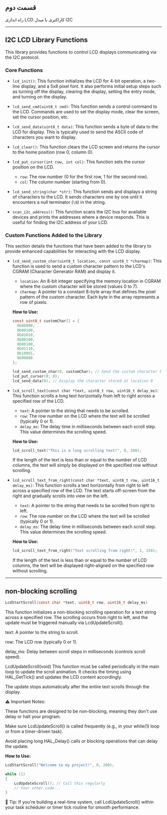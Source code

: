 ## قسمت دوم

راه اندازی LCD کاراکتری با مبدل I2C

---

## I2C LCD Library Functions

This library provides functions to control LCD displays communicating via the I2C protocol.

### Core Functions

* `lcd_init()`: This function initializes the LCD for 4-bit operation, a two-line display, and a 5x8 pixel font. It also performs initial setup steps such as turning off the display, clearing the display, setting the entry mode, and turning on the display.

* `lcd_send_cmd(uint8_t cmd)`: This function sends a control command to the LCD. Commands are used to set the display mode, clear the screen, set the cursor position, etc.

* `lcd_send_data(uint8_t data)`: This function sends a byte of data to the LCD for display. This is typically used to send the ASCII code of characters you want to display.

* `lcd_clear()`: This function clears the LCD screen and returns the cursor to the home position (row 0, column 0).

* `lcd_put_cursor(int row, int col)`: This function sets the cursor position on the LCD.
    * `row`: The row number (0 for the first row, 1 for the second row).
    * `col`: The column number (starting from 0).

* `lcd_send_string(char *str)`: This function sends and displays a string of characters to the LCD. It sends characters one by one until it encounters a null terminator (`\0`) in the string.

* `scan_i2c_address()`: This function scans the I2C bus for available devices and prints the addresses where a device responds. This is useful for finding the I2C address of your LCD.

### Custom Functions Added to the Library

This section details the functions that have been added to the library to provide enhanced capabilities for interacting with the LCD display.

* `lcd_send_custom_char(uint8_t location, const uint8_t *charmap)`: This function is used to send a custom character pattern to the LCD's CGRAM (Character Generator RAM) and display it.
    * `location`: An 8-bit integer specifying the memory location in CGRAM where the custom character will be stored (values 0 to 7).
    * `charmap`: A pointer to a constant 8-byte array that defines the pixel pattern of the custom character. Each byte in the array represents a row of pixels.

    **How to Use:**
    ```c
    const uint8_t customChar[] = {
      0b00000,
      0b00100,
      0b01010,
      0b00100,
      0b00100,
      0b01110,
      0b10001,
      0b00000
    };

    lcd_send_custom_char(0, customChar); // Send the custom character to location 0
    lcd_put_cursor(0, 0);
    lcd_send_data(0); // Display the character stored at location 0
    ```

* `lcd_scroll_text(const char *text, uint8_t row, uint16_t delay_ms)`: This function scrolls a long text horizontally from left to right across a specified row of the LCD.
    * `text`: A pointer to the string that needs to be scrolled.
    * `row`: The row number on the LCD where the text will be scrolled (typically 0 or 1).
    * `delay_ms`: The delay time in milliseconds between each scroll step. This value determines the scrolling speed.

    **How to Use:**
    ```c
    lcd_scroll_text("This is a long scrolling text!", 0, 200);
    ```
    If the length of the text is less than or equal to the number of LCD columns, the text will simply be displayed on the specified row without scrolling.

* `lcd_scroll_text_from_right(const char *text, uint8_t row, uint16_t delay_ms)`: This function scrolls a text horizontally from right to left across a specified row of the LCD. The text starts off-screen from the right and gradually scrolls into view on the left.
    * `text`: A pointer to the string that needs to be scrolled from right to left.
    * `row`: The row number on the LCD where the text will be scrolled (typically 0 or 1).
    * `delay_ms`: The delay time in milliseconds between each scroll step. This value determines the scrolling speed.

    **How to Use:**
    ```c
    lcd_scroll_text_from_right("Text scrolling from right!", 1, 150);
    ```
    If the length of the text is less than or equal to the number of LCD columns, the text will be displayed right-aligned on the specified row without scrolling.

---

## non-blocking scrolling

```c
LcdStartScroll(const char *text, uint8_t row, uint16_t delay_ms)
```

This function initializes a non-blocking scrolling operation for a text string across a specified row. The scrolling occurs from right to left, and the update must be triggered manually via LcdUpdateScroll().

text: A pointer to the string to scroll.

row: The LCD row (typically 0 or 1).

delay_ms: Delay between scroll steps in milliseconds (controls scroll speed).

LcdUpdateScroll(void)
This function must be called periodically in the main loop to update the scroll animation. It checks the timing using HAL_GetTick() and updates the LCD content accordingly.

The update stops automatically after the entire text scrolls through the display.

⚠️ Important Notes:

These functions are designed to be non-blocking, meaning they don't use delay or halt your program.

Make sure LcdUpdateScroll() is called frequently (e.g., in your while(1) loop or from a timer-driven task).

Avoid placing long HAL_Delay() calls or blocking operations that can delay the update.

**How to Use:**
```c
LcdStartScroll("Welcome to my project!", 0, 200);

while (1)
{
    LcdUpdateScroll(); // Call this regularly
    // Your other code...
}
```

🧠 Tip:
If you're building a real-time system, call LcdUpdateScroll() within your task scheduler or timer tick routine for smooth performance.


